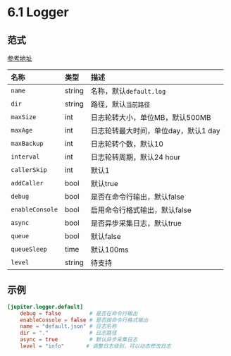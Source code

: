 # 6.1 Logger

## 范式

[参考地址](https://github.com/douyu/jupiter/tree/master/pkg/xlog/config.go)

| 名称            | 类型   | 描述                                 |
| :-------------- | :----- | :----------------------------------- |
| `name`          | string | 名称，默认`default.log`              |
| `dir`           | string | 路径，默认`当前路径`                 |
| `maxSize`       | int    | 日志轮转大小，单位MB，默认500MB      |
| `maxAge`        | int    | 日志轮转最大时间，单位day，默认1 day |
| `maxBackup`     | int    | 日志轮转个数，默认10                 |
| `interval`      | int    | 日志轮转周期，默认24 hour            |
| `callerSkip`    | int    | 默认1                                |
| `addCaller`     | bool   | 默认true                             |
| `debug`         | bool   | 是否在命令行输出，默认false          |
| `enableConsole` | bool   | 启用命令行格式输出，默认false        |
| `async`         | bool   | 是否异步采集日志，默认true           |
| `queue`         | bool   | 默认false                            |
| `queueSleep`    | time   | 默认100ms                            |
| `level`         | string | 待支持                               |

## 示例

```toml
[jupiter.logger.default]
    debug = false         # 是否在命令行输出
    enableConsole = false # 是否按命令行格式输出
    name = "default.json" # 日志名称
    dir = "."             # 日志路径
    async = true          # 默认异步采集日志
    level = "info"       # 调整日志级别，可以动态修改日志 
```
